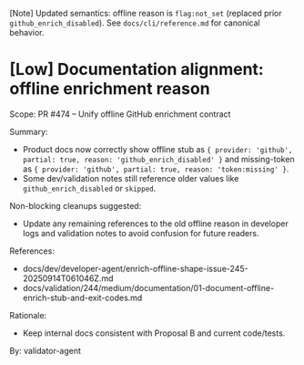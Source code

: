 [Note] Updated semantics: offline reason is `flag:not_set` (replaced prior `github_enrich_disabled`). See `docs/cli/reference.md` for canonical behavior.

# [Low] Documentation alignment: offline enrichment reason

Scope: PR #474 – Unify offline GitHub enrichment contract

Summary:

- Product docs now correctly show offline stub as `{ provider: 'github', partial: true, reason: 'github_enrich_disabled' }` and missing-token as `{ provider: 'github', partial: true, reason: 'token:missing' }`.
- Some dev/validation notes still reference older values like `github_enrich_disabled` or `skipped`.

Non-blocking cleanups suggested:

- Update any remaining references to the old offline reason in developer logs and validation notes to avoid confusion for future readers.

References:

- docs/dev/developer-agent/enrich-offline-shape-issue-245-20250914T061046Z.md
- docs/validation/244/medium/documentation/01-document-offline-enrich-stub-and-exit-codes.md

Rationale:

- Keep internal docs consistent with Proposal B and current code/tests.

By: validator-agent
